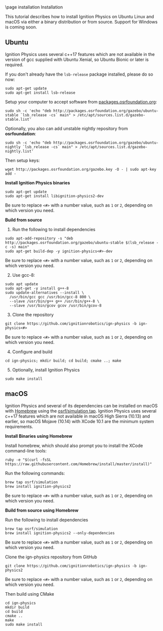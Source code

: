 \page installation Installation

This tutorial describes how to install Ignition Physics on Ubuntu Linux and macOS via either a binary distribution or from source. Support for Windows is coming soon.

## Ubuntu

Ignition Physics uses several c++17 features which are not available in the
version of gcc supplied with Ubuntu Xenial, so Ubuntu Bionic or later
is required.

If you don't already have the `lsb-release` package installed, please do so now:
```{.sh}
sudo apt-get update
sudo apt-get install lsb-release
```

Setup your computer to accept software from
[packages.osrfoundation.org](http://packages.osrfoundation.org):

```{.sh}
sudo sh -c 'echo "deb http://packages.osrfoundation.org/gazebo/ubuntu-stable `lsb_release -cs` main" > /etc/apt/sources.list.d/gazebo-stable.list'
```

Optionally, you also can add unstable nightly repository from **osrfoundation**:

```{.sh}
sudo sh -c 'echo "deb http://packages.osrfoundation.org/gazebo/ubuntu-nightly `lsb_release -cs` main" > /etc/apt/sources.list.d/gazebo-nightly.list'
```

Then setup keys:

```{.sh}
wget http://packages.osrfoundation.org/gazebo.key -O - | sudo apt-key add -
```

**Install Ignition Physics binaries**

```{.sh}
sudo apt-get update
sudo apt-get install libignition-physics2-dev
```

Be sure to replace `<#>` with a number value, such as `1` or `2`, depending on which version you need.

**Build from source**

1. Run the following to install dependencies
  ```{.sh}
  sudo apt-add-repository -s "deb http://packages.osrfoundation.org/gazebo/ubuntu-stable $(lsb_release -c -s) main"
  sudo apt-get build-dep -y ignition-physics<#>-dev
  ```
  Be sure to replace `<#>` with a number value, such as `1` or `2`, depending on which version you need.


2. Use gcc-8:
  ```
  sudo apt update
  sudo apt-get -y install g++-8
  sudo update-alternatives --install \
    /usr/bin/gcc gcc /usr/bin/gcc-8 800 \
    --slave /usr/bin/g++ g++ /usr/bin/g++-8 \
    --slave /usr/bin/gcov gcov /usr/bin/gcov-8
  ```

3. Clone the repository
  ```
  git clone https://github.com/ignitionrobotics/ign-physics -b ign-physics<#>
  ```
  Be sure to replace `<#>` with a number value, such as `1` or `2`, depending on which version you need.


4. Configure and build
  ```
  cd ign-physics; mkdir build; cd build; cmake ..; make
  ```

5. Optionally, install Ignition Physics
  ```
  sudo make install
  ```

## macOS

Ignition Physics and several of its dependencies can be installed on macOS
with [Homebrew](http://brew.sh/) using the [osrf/simulation
tap](https://github.com/osrf/homebrew-simulation). Ignition Physics uses
several c++17 features which are not available in macOS High Sierra (10.13)
and earlier, so macOS Mojave (10.14) with XCode 10.1 are the minimum
system requirements.

**Install Binaries using Homebrew**

Install homebrew, which should also prompt you to install the XCode
command-line tools:

```{.sh}
ruby -e "$(curl -fsSL https://raw.githubusercontent.com/Homebrew/install/master/install)"
```

Run the following commands:

```{.sh}
brew tap osrf/simulation
brew install ignition-physics2
```
Be sure to replace `<#>` with a number value, such as `1` or `2`, depending on which version you need.

**Build from source using Homebrew**

Run the following to install dependencies
```{.sh}
brew tap osrf/simulation
brew install ignition-physics2 --only-dependencies
```

Be sure to replace `<#>` with a number value, such as `1` or `2`, depending on which version you need.

Clone the ign-physics repository from GitHub
```{.sh}
git clone https://github.com/ignitionrobotics/ign-physics -b ign-physics2
```
Be sure to replace `<#>` with a number value, such as `1` or `2`, depending on which version you need.

Then build using CMake
```{.sh}
cd ign-physics
mkdir build
cd build
cmake ..
make
sudo make install
```

